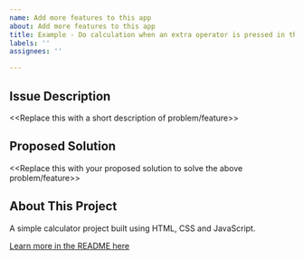 ```yaml
---
name: Add more features to this app
about: Add more features to this app
title: Example - Do calculation when an extra operator is pressed in the end
labels: ''
assignees: ''

---
```


## Issue Description

<<Replace this with a short description of problem/feature>>

## Proposed Solution

<<Replace this with your proposed solution to solve the above problem/feature>>

## About This Project

A simple calculator project built using HTML, CSS and JavaScript. 

[Learn more in the README here](https://github.com/Progate-Community/calculator-demo/blob/master/README.md)

